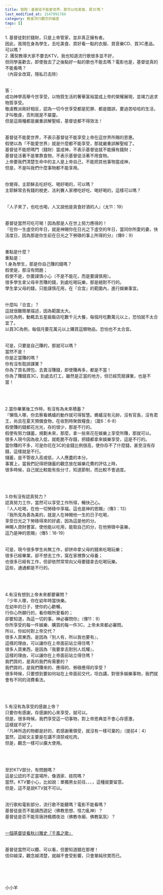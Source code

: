 ```yaml
---
title: 發問：基督徒不能愛世界，那可以吃美食、買3C嗎？
last_modified_at: 1547991784
category: 教會流行觀念的偏差
tags: []
---
```


<p>1.	基督徒對於錢財，只是上帝管家，並非真正擁有者。<br/>因此，我現在身為學生，去吃美食、買好看一點的衣服、買音樂CD、買3C產品，可以嗎？<br/>2.	團契教導大家不要去KTV，我也知道流行歌很多並不好，<br/>但同學喜歡去，即使我去了之後點好一點的歌也不能去嗎？電影也是，基督徒真的不能看嗎？<br/>（內容全改寫，隱私已去除）<br/><br/><!--more--><br/>答：<br/>成功神學高舉今世享受，以物質生活的奢華富裕當成上帝的榮耀展現，並竭力追求物質享受。<br/>敬虔教派剛好相反，認為一切今世享受都是犯罪、都是錯誤，要過苦哈哈的生活，才叫敬虔，否則就是不屬靈。<br/>但是這兩種都是嚴重誤解聖經，基督徒都不得效法！<br/><br/><br/>基督徒不能愛世界，不表示基督徒不能享受上帝在這世界所賜的恩惠。<br/>假使以為『不能愛世界』就是什麼都不能享受，那就嚴重誤解聖經了。<br/>基督徒不能把瑪門（錢財）當成神，不表示基督徒就不能擁有錢財；<br/>基督徒活著不是單靠食物，不表示基督徒活著不用食物。<br/>上帝要我們清楚生命中的主人是上帝自己，不能把其他事物當成神，<br/>但是，不是叫我們什麼事物都不能享用。<br/><br/><br/>你覺得，主耶穌去吃好吃、喝好喝的，可以嗎？<br/>主耶穌常去有錢的稅吏、法利賽人家裡吃好吃、喝好喝的，這樣可以嗎？<br/> <br/><br/>『人子來了，也吃也喝，人又說他是貪食好酒的人』（太11：19）<br/> <br/><br/>基督徒當然可吃可喝！因為那是人在世上努力應得的！<br/>『在你一生虛空的年日，就是神賜你在日光之下虛空的年日，當同你所愛的妻，快活度日，因為那是你生前在日光之下勞碌的事上所得的分』（傳9：9）<br/> <br/><br/>重點是什麼？<br/>重點是：<br/>1.身為學生，那是你自己賺的錢嗎？<br/>假使是，那沒有問題；<br/>假使不是，你要謹慎小心（不是不能花，而是要謹慎用）。<br/>很多學生拿父母辛苦賺的錢，到處吃喝玩樂，那是絕對不行的。<br/>學生拿父母的錢，只能謹慎花用，在『合宜』的範圍內，進行娛樂事宜。<br/><br/><br/>什麼叫『合宜』？<br/>這就很難簡單描述，因為範圍太大。<br/>以吃為例，動輒去五星級飯店吃數千元大餐，每個月吃數萬元以上，恐怕就不太合宜了。<br/>以買3C為例，每個月要花萬元以上購買這類物品，恐怕也不太合宜。<br/><br/><br/>可是，只要是自己賺的，那就可以嗎？<br/>當然不是！<br/>你是正當賺的嗎？<br/>你有沒有耽誤課業？<br/>你為了買名牌包，去賣淫賺錢，即使賺再多，都是不當！<br/>你為了賺錢買3C，到處去打工，雖然是正當的地方，但已經荒廢課業，也是不當！<br/><br/> <br/><br/><br/>2.當你畢業後工作時，有沒有為未來積蓄？<br/>『懶惰人哪，你去察看螞蟻的動作就可得智慧。螞蟻沒有元帥，沒有官長，沒有君王，尚且在夏天預備食物，在收割時聚斂糧食』（箴6：6-8）<br/>假使賺的錢都花光光，存的很少，那是不行的。<br/>假使有努力儲蓄，規劃未來，那麼，拿一些來花在娛樂上享受所賺，那就可以。<br/>很多人現今因為收入低，就乾脆不存錢，把錢都拿來娛樂享受，這是不行的。<br/>當你賺的不多，可是你花在3C的金錢比例很高，使你存不了什麼錢，甚至沒有存錢，這樣就是不行。<br/>儲蓄，是不管收入高或低，人人應盡的本分。<br/>事實上，當我們記得把儲蓄的觀念放在娛樂花費的評估上時，<br/>很多時候，自己就比較能有些分寸，知道節制，而比較不會過度。<br/><br/><br/><br/><br/>3.你有沒有認真努力？<br/>認真努力工作，當然可以享受工作所得，暢快己心。<br/>『人人吃喝，在他一切勞碌中享福，這也是神的恩賜』（傳3：13）<br/>『我所見為善為美的，就是人在神賜他一生的日子吃喝，<br/>享受日光之下勞碌得來的好處，因為這是他的分。<br/>神賜人資財豐富，使他能以吃用，能取自己的分，在他勞碌中喜樂，<br/>這乃是神的恩賜』（傳5：18-19）<br/><br/><br/>可是，現今很多學生尚無工作，卻拼命拿父母的錢來吃喝玩樂；<br/>很多已經畢業，卻不想去工作，窩在家裡靠父母養；<br/>也很多已經有工作，但卻依然常常向父母要錢拿去吃喝玩樂。<br/>這些，通通都是不行的。<br/> <br/><br/><br/><br/>4.有沒有想到上帝未來都要審問？<br/>『少年人哪，你在幼年時當快樂。<br/>在幼年的日子，使你的心歡暢，<br/>行你心所願行的，看你眼所愛看的；<br/>卻要知道，為這一切的事，神必審問你』（傳11：9）<br/>你所享受的每一件娛樂、購買的每一件3C，上帝未來都必審問。<br/>所以，你如何對上帝交代？<br/>很多人買東西，是因為『別人有，所以我也要有』，<br/>這樣的理由，可以讓你在上帝面前站立得住嗎？<br/>很多人買東西，是因為『我要拿去對別人炫耀』，<br/>這樣的理由，可以讓你在上帝面前站立得住嗎？<br/>我們買的，是真的我們有需要的？<br/>我們買的，是我們賺來的、應得的、勞碌應得的享受？<br/>很多時候，只要想到要如何站在上帝面前交代，坦白講，對很多娛樂事物，我們就會有不同的消費看法。<br/> <br/><br/><br/><br/>5.有沒有為享受的感謝上帝？<br/>只要你有感謝，存感謝的心來享受，就可以。<br/>但是，很多時候，我們享受這一切事物，對上帝恩典並不會心存感激，<br/>這樣就不好了。 <br/>『凡神所造的物都是好的，若感謝著領受，就沒有一樣可棄的』（提前4：4）<br/>當然，這經文主要是在講不須禁戒吃肉，<br/>但是，觀念一樣可以擴大使用。<br/><br/><br/><br/> <br/>至於KTV部分，有問題嗎？<br/>這是公認的不正當場所，像酒家、妓院嗎？<br/>當然，KTV要小心，比如說：單獨男女前往、、、，這種就要留意。<br/>但是，這不是說KTV就不可以。<br/> <br/> <br/>流行歌和電影部分，流行歌不能聽嗎？電影不能看嗎？<br/>基督徒是否不能讀西遊記（佛教思想、怪力亂神）？<br/>基督徒是否不能背唐詩楓橋夜泊（佛教寺廟、佛教氣氛）？<br/> <br/><br/><a href="/posts/269195052">一個基督徒看秋川雅史『千風之歌』 </a><br/> <br/><br/>基督徒當然可以聽、可以看，但要知道錯在那裡！<br/>信仰越深，觀念越清楚，就越不會受影響，只會單純欣賞而已。<br/> <br/><br/><br/><br/><br/>小小羊<br/><br/><br/><br/><br/><br/>
</p>